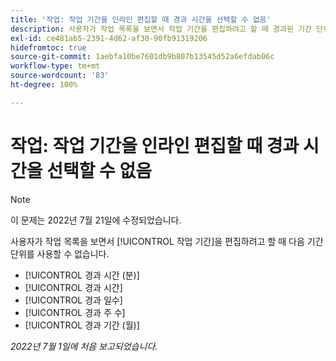 ```yaml
---
title: '작업: 작업 기간을 인라인 편집할 때 경과 시간을 선택할 수 없음'
description: 사용자가 작업 목록을 보면서 작업 기간을 편집하려고 할 때 경과된 기간 단위를 사용할 수 없습니다.
exl-id: ce481ab5-2391-4d62-af30-90fb91319206
hidefromtoc: true
source-git-commit: 1aebfa10be7601db9b807b13545d52a6efdab06c
workflow-type: tm+mt
source-wordcount: '83'
ht-degree: 100%

---
```


# 작업: 작업 기간을 인라인 편집할 때 경과 시간을 선택할 수 없음

>[!NOTE]
>
>이 문제는 2022년 7월 21일에 수정되었습니다.

사용자가 작업 목록을 보면서 [!UICONTROL 작업 기간]을 편집하려고 할 때 다음 기간 단위를 사용할 수 없습니다.

* [!UICONTROL 경과 시간 (분)]
* [!UICONTROL 경과 시간]
* [!UICONTROL 경과 일수]
* [!UICONTROL 경과 주 수]
* [!UICONTROL 경과 기간 (월)]

_2022년 7월 1일에 처음 보고되었습니다._
